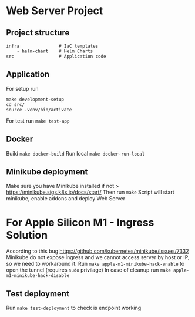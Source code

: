 # Web Server Project 

## Project structure 
```
infra               # IaC templates
    - helm-chart    # Helm Charts
src                 # Application code
```

## Application
For setup run
```
make development-setup
cd src/
source .venv/bin/activate
```
For test run `make test-app`

## Docker
Build `make docker-build`
Run local `make docker-run-local`

## Minikube deployment
Make sure you have Minikube installed if not > https://minikube.sigs.k8s.io/docs/start/
Then run `make` 
Script will start minikube, enable addons and deploy Web Server

# For Apple Silicon M1 - Ingress Solution
According to this bug https://github.com/kubernetes/minikube/issues/7332
Minikube do not expose ingress and we cannot access server by host or IP, so we need to workaround it.
Run `make apple-m1-minikube-hack-enable` to open the tunnel (requires `sudo` privilage)
In case of cleanup run `make apple-m1-minikube-hack-disable`

## Test deployment
Run `make test-deployment` to check is endpoint working

